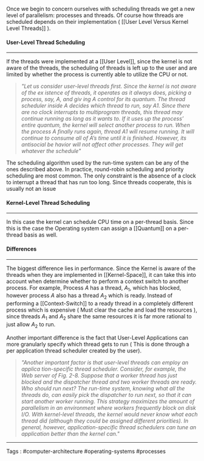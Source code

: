 Once we begin to concern ourselves with scheduling threads we get a new level of parallelism: processes and threads. Of course how threads are scheduled depends on their implementation ( [[User Level Versus Kernel Level Threads]] ). 


#### User-Level Thread Scheduling 
___
 If the threads were implemented at a [[User Level]], since the kernel is not aware of the threads, the scheduling of threads is left up to the user and are limited by whether the process is currently able to utilize the CPU or not. 
 
>*"Let us consider user-level threads first. Since the kernel is not aware of the ex istence of threads, it operates as it always does, picking a process, say, A, and giv ing A control for its quantum. The thread scheduler inside A decides which thread to run, say A1. Since there are no clock interrupts to multiprogram threads, this thread may continue running as long as it wants to. If it uses up the process’ entire quantum, the kernel will select another process to run. When the process A finally runs again, thread A1 will resume running. It will continue to consume all of A’s time until it is finished. However, its antisocial be havior will not affect other processes. They will get whatever the schedule"*

The scheduling algorithm used by the run-time system can be any of the ones described above. In practice, round-robin scheduling and priority scheduling are most common. The only constraint is the absence of a clock to interrupt a thread that has run too long. Since threads cooperate, this is usually not an issue

#### Kernel-Level Thread Scheduling 
___
In this case the kernel can schedule CPU time on a per-thread basis. Since this is the case the Operating system can assign a [[Quantum]] on a per-thread basis as well. 


#### Differences
___
The biggest difference lies in performance. Since the Kernel is aware of the threads when they are implemented in [[Kernel-Space]], it can take this into account when determine whether to perform a context switch to another process. For example, Process $A$ has a thread, $A_1$, which has blocked, however process $A$ also has a thread $A_2$ which is ready. Instead of performing a [[Context-Switch]] to a ready thread in a completely different process which is expensive ( Must clear the cache and load the resources ), since threads $A_1$ and $A_2$ share the same resources it is far more rational to just allow $A_2$ to run. 

Another important difference is the fact that User-Level Applications can more granularly specify which thread gets to run ( This is done through a per application thread scheduler created by the user).  

> *"Another important factor is that user-level threads can employ an applica tion-specific thread scheduler. Consider, for example, the Web server of Fig. 2-8. Suppose that a worker thread has just blocked and the dispatcher thread and two worker threads are ready. Who should run next? The run-time system, knowing what all the threads do, can easily pick the dispatcher to run next, so that it can start another worker running. This strategy maximizes the amount of parallelism in an environment where workers frequently block on disk I/O. With kernel-level threads, the kernel would never know what each thread did (although they could be assigned different priorities). In general, however, application-specific thread schedulers can tune an application better than the kernel can."*

___
Tags : #computer-architecture #operating-systems #processes